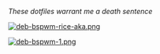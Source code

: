 *These dotfiles warrant me a death sentence*

[![deb-bspwm-rice-aka.png](https://i.postimg.cc/CLczpx7J/deb-bspwm-rice-aka.png)](https://postimg.cc/SJzyWqwz)

[![deb-bspwm-1.png](https://i.postimg.cc/k47m5xXS/deb-bspwm-1.png)](https://postimg.cc/HJvKZ8MW)

